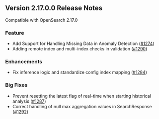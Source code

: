## Version 2.17.0.0 Release Notes

Compatible with OpenSearch 2.17.0

### Feature
* Add Support for Handling Missing Data in Anomaly Detection ([#1274](https://github.com/opensearch-project/anomaly-detection/pull/1274))
* Adding remote index and multi-index checks in validation ([#1290](https://github.com/opensearch-project/anomaly-detection/pull/1290))

### Enhancements
* Fix inference logic and standardize config index mapping ([#1284](https://github.com/opensearch-project/anomaly-detection/pull/1284))

### Big Fixes
* Prevent resetting the latest flag of real-time when starting historical analysis ([#1287](https://github.com/opensearch-project/anomaly-detection/pull/1287))
* Correct handling of null max aggregation values in SearchResponse ([#1292](https://github.com/opensearch-project/anomaly-detection/pull/1292))
